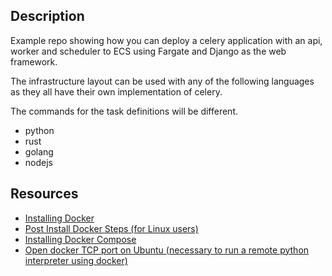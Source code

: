 ## Description
Example repo showing how you can deploy a celery application with an 
api, worker and scheduler to ECS using Fargate and Django as the web framework.

The infrastructure layout can be used with any of the following 
languages as they all have their own implementation of celery.

The commands for the task definitions will be different.

- python
- rust
- golang
- nodejs


## Resources
- [Installing Docker](https://docs.docker.com/engine/install/linux-postinstall/)
- [Post Install Docker Steps (for Linux users)](https://docs.docker.com/engine/install/linux-postinstall/)
- [Installing Docker Compose](https://docs.docker.com/compose/install/#install-compose)
- [Open docker TCP port on Ubuntu (necessary to run a remote python interpreter using docker)](https://medium.com/@ssmak/how-to-enable-docker-remote-api-on-docker-host-7b73bd3278c6)